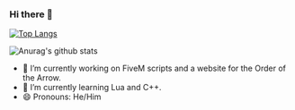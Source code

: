 ### Hi there 👋

[![Top Langs](https://github-readme-stats.vercel.app/api/top-langs/?username=MacRichards&layout=compact&langs_count=6&title_color=cbab58&text_color=cbab58&bg_color=1A1915)](https://github.com/anuraghazra/github-readme-stats)

![Anurag's github stats](https://github-readme-stats.vercel.app/api?username=MacRichards&show_icons=true&title_color=cbab58&text_color=cbab58&bg_color=1A1915)

- 🔭 I’m currently working on FiveM scripts and a website for the Order of the Arrow.
- 🌱 I’m currently learning Lua and C++.
- 😄 Pronouns: He/Him

<!--
**MacRichards/MacRichards** is a ✨ _special_ ✨ repository because its `README.md` (this file) appears on your GitHub profile.

Here are some ideas to get you started:

- 🔭 I’m currently working on ...
- 🌱 I’m currently learning ...
- 👯 I’m looking to collaborate on ...
- 🤔 I’m looking for help with ...
- 💬 Ask me about ...
- 📫 How to reach me: ...
- 😄 Pronouns: ...
- ⚡ Fun fact: ...
-->
